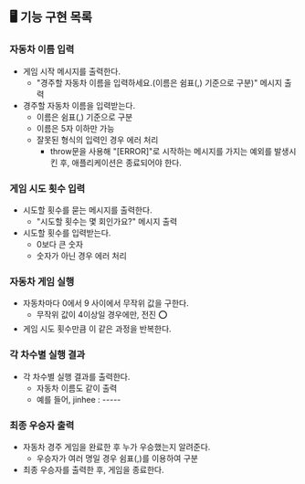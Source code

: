 ## 🖥️ 기능 구현 목록

### 자동차 이름 입력

- 게임 시작 메시지를 출력한다.
  - "경주할 자동차 이름을 입력하세요.(이름은 쉼표(,) 기준으로 구분)" 메시지 출력
- 경주할 자동차 이름을 입력받는다.
  - 이름은 쉼표(,) 기준으로 구분
  - 이름은 5자 이하만 가능
  - 잘못된 형식의 입력인 경우 에러 처리
    - throw문을 사용해 "[ERROR]"로 시작하는 메시지를 가지는 예외를 발생시킨 후, 애플리케이션은 종료되어야 한다.

### 게임 시도 횟수 입력

- 시도할 횟수를 묻는 메시지를 출력한다.
  - "시도할 횟수는 몇 회인가요?" 메시지 출력
- 시도할 횟수를 입력받는다.
  - 0보다 큰 숫자
  - 숫자가 아닌 경우 에러 처리

### 자동차 게임 실행

- 자동차마다 0에서 9 사이에서 무작위 값을 구한다.
  - 무작위 값이 4이상일 경우에만, 전진 ⭕️
- 게임 시도 횟수만큼 이 같은 과정을 반복한다.

### 각 차수별 실행 결과

- 각 차수별 실행 결과를 출력한다.
  - 자동차 이름도 같이 출력
  - 예를 들어, jinhee : -----

### 최종 우승자 출력

- 자동차 경주 게임을 완료한 후 누가 우승했는지 알려준다.
  - 우승자가 여러 명일 경우 쉼표(,)를 이용하여 구분
- 최종 우승자를 출력한 후, 게임을 종료한다.
